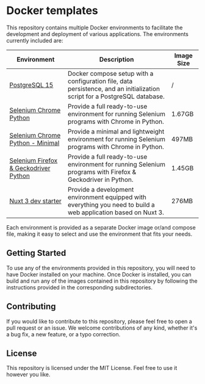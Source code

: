 # Docker templates

This repository contains multiple Docker environments to facilitate the development and deployment of various applications. The environments currently included are:

| Environment | Description | Image Size |
| --- | --- | --- |
| [PostgreSQL 15](https://github.com/MathisVerstrepen/docker_templates/tree/master/postgres-15) | Docker compose setup with a configuration file, data persistence, and an initialization script for a PostgreSQL database. | / |
| [Selenium Chrome Python](https://github.com/MathisVerstrepen/docker_templates/tree/master/selenium/chromedriver-full) | Provide a full ready-to-use environment for running Selenium programs with Chrome in Python. | 1.67GB |
| [Selenium Chrome Python - Minimal](https://github.com/MathisVerstrepen/docker_templates/tree/master/selenium/chromedriver-minimal) | Provide a minimal and lightweight environment for running Selenium programs with Chrome in Python. | 497MB |
| [Selenium Firefox & Geckodriver Python](https://github.com/MathisVerstrepen/docker_templates/tree/master/selenium/firefoxdriver-full) | Provide a full ready-to-use environment for running Selenium programs with Firefox & Geckodriver in Python. | 1.45GB |
| [Nuxt 3 dev starter](https://github.com/MathisVerstrepen/docker_templates/tree/master/nuxt3/nuxt-dev) | Provide a development environment equipped with everything you need to build a web application based on Nuxt 3. | 276MB |

Each environment is provided as a separate Docker image or/and compose file, making it easy to select and use the environment that fits your needs.

## Getting Started

To use any of the environments provided in this repository, you will need to have Docker installed on your machine. Once Docker is installed, you can build and run any of the images contained in this repository by following the instructions provided in the corresponding subdirectories.

## Contributing
If you would like to contribute to this repository, please feel free to open a pull request or an issue. We welcome contributions of any kind, whether it's a bug fix, a new feature, or a typo correction.

## License
This repository is licensed under the MIT License. Feel free to use it however you like.